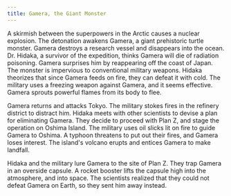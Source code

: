 ```yaml
---
title: Gamera, the Giant Monster
---
```


A skirmish between the superpowers in the Arctic causes a nuclear explosion. The
detonation awakens Gamera, a giant prehistoric turtle monster. Gamera destroys a
research vessel and disappears into the ocean. Dr. Hidaka, a survivor of the
expedition, thinks Gamera will die of radiation poisoning. Gamera surprises him
by reappearing off the coast of Japan. The monster is impervious to conventional
military weapons. Hidaka theorizes that since Gamera feeds on fire, they can
defeat it with cold. The military uses a freezing weapon against Gamera, and it
seems effective. Gamera sprouts powerful flames from its body to flee.

Gamera returns and attacks Tokyo. The military stokes fires in the refinery
district to distract him. Hidaka meets with other scientists to devise a plan
for eliminating Gamera. They decide to proceed with Plan Z, and stage the
operation on Oshima Island. The military uses oil slicks lit on fire to guide
Gamera to Oshima. A typhoon threatens to put out their fires, and Gamera loses
interest. The island's volcano erupts and entices Gamera to make landfall.

Hidaka and the military lure Gamera to the site of Plan Z. They trap Gamera in
an overside capsule. A rocket booster lifts the capsule high into the
atmosphere, and into space. The scientists realized that they could not defeat
Gamera on Earth, so they sent him away instead.
